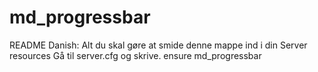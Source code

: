 # md_progressbar
README  Danish:   Alt du skal gøre at smide denne mappe ind i din Server resources Gå til server.cfg og skrive.  ensure md_progressbar
